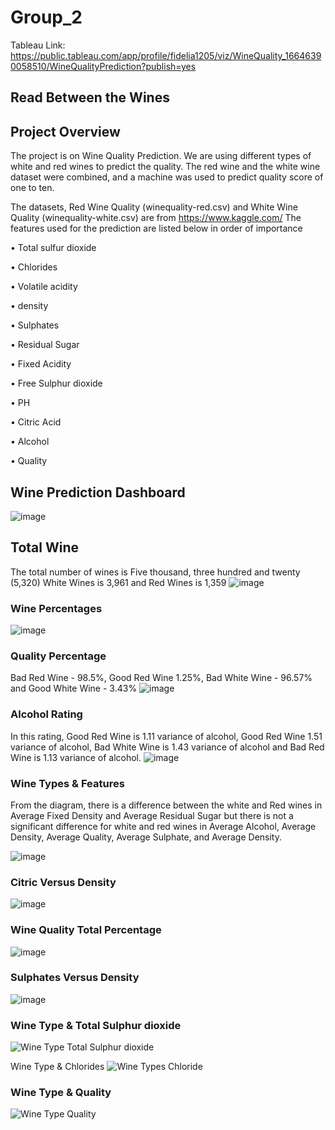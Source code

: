 # Group_2
Tableau Link: https://public.tableau.com/app/profile/fidelia1205/viz/WineQuality_16646390058510/WineQualityPrediction?publish=yes

## Read Between the Wines

## Project Overview
The project is on Wine Quality Prediction. We are using different types of white and red wines to predict the quality. The red wine and the white wine dataset were combined, and a machine was used to predict quality score of one to ten.

The datasets, Red Wine Quality (winequality-red.csv) and White Wine Quality (winequality-white.csv) are from https://www.kaggle.com/
The features used for the prediction are listed below in order of importance

•	Total sulfur dioxide

•	Chlorides

•	Volatile acidity

•	density

•	Sulphates

•	Residual Sugar

•	Fixed Acidity

•	Free Sulphur dioxide

•	PH

• Citric Acid

•	Alcohol

•	Quality

## Wine Prediction Dashboard
![image](https://user-images.githubusercontent.com/105121697/195724711-39ba7a45-2f56-4468-8e03-e76a2980bc36.png)

## Total Wine
The total number of wines is Five thousand, three hundred and twenty (5,320) White Wines is 3,961 and Red Wines is 1,359
![image](https://user-images.githubusercontent.com/105121697/195724613-5651d9fb-4633-4123-88bf-2f8c443dbf34.png)

### Wine Percentages
![image](https://user-images.githubusercontent.com/105121697/194177238-38d1b8a9-d492-4665-a965-a8514862a6ae.png)

### Quality Percentage
Bad Red Wine - 98.5%, Good Red Wine 1.25%, Bad White Wine - 96.57% and Good White Wine - 3.43%
![image](https://user-images.githubusercontent.com/105121697/194177482-9707d185-45ed-4981-b00a-075b95b2f93d.png)

### Alcohol Rating
In this rating, Good Red Wine is 1.11 variance of alcohol, Good Red Wine 1.51 variance of alcohol, Bad White Wine is 1.43 variance of alcohol and Bad Red Wine is 1.13 variance of alcohol.
![image](https://user-images.githubusercontent.com/105121697/195724879-f876b256-ed1a-4b3e-8013-f9b7490d1c9b.png)

### Wine Types & Features
From the diagram, there is a difference between the white and Red wines in Average Fixed Density and Average Residual Sugar but there is not a significant difference for white and red wines in Average Alcohol, Average Density, Average Quality, Average Sulphate, and Average Density. 

![image](https://user-images.githubusercontent.com/105121697/195725152-2d225d4c-6fb7-4528-bcf8-f2ce241f55c1.png)
### Citric Versus Density
![image](https://user-images.githubusercontent.com/105121697/194179334-305c9497-da4e-47c0-b683-1ea1aa847b74.png)

### Wine Quality Total Percentage
![image](https://user-images.githubusercontent.com/105121697/194179432-ccb78d8c-5d9d-4687-b5c9-fa6d703cbb99.png)

### Sulphates Versus Density
![image](https://user-images.githubusercontent.com/105121697/194179555-5ca569a1-3186-4358-bfe5-88a239014bc9.png)

### Wine Type & Total Sulphur dioxide
![Wine Type   Total Sulphur dioxide](https://user-images.githubusercontent.com/105121697/195906383-dcea7d19-cbb1-4ba3-a4cc-7d67b1338842.png)

Wine Type & Chlorides
![Wine Types   Chloride](https://user-images.githubusercontent.com/105121697/195905057-f7a00762-b2f0-45fc-bbe0-7734f29b63c4.png)

### Wine Type & Quality
![Wine Type Quality](https://user-images.githubusercontent.com/105121697/195904676-d1cab4e2-dbc8-4f8c-a323-3c7041d93f76.png)
